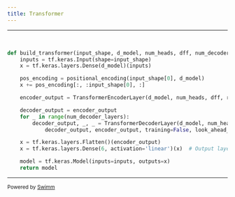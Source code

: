 ```yaml
---
title: Transformer
---
```

<SwmSnippet path="/BaseTransformer/BaseTransformerModules/transformer.py" line="14">

---

&nbsp;

```python
def build_transformer(input_shape, d_model, num_heads, dff, num_decoder_layers, rate=0.1):
    inputs = tf.keras.Input(shape=input_shape)
    x = tf.keras.layers.Dense(d_model)(inputs)

    pos_encoding = positional_encoding(input_shape[0], d_model)
    x += pos_encoding[:, :input_shape[0], :]

    encoder_output = TransformerEncoderLayer(d_model, num_heads, dff, rate)(x, training=False, mask=None)

    decoder_output = encoder_output
    for _ in range(num_decoder_layers):
        decoder_output, _, _ = TransformerDecoderLayer(d_model, num_heads, dff, rate)(
            decoder_output, encoder_output, training=False, look_ahead_mask=None, padding_mask=None)

    x = tf.keras.layers.Flatten()(encoder_output)
    x = tf.keras.layers.Dense(6, activation='linear')(x)  # Output layer for all 6 features

    model = tf.keras.Model(inputs=inputs, outputs=x)
    return model
```

---

</SwmSnippet>

<SwmMeta version="3.0.0" repo-id="Z2l0aHViJTNBJTNBQ1M0Nzk2JTNBJTNBQWxleFQxNDM=" repo-name="CS4796"><sup>Powered by [Swimm](https://app.swimm.io/)</sup></SwmMeta>
